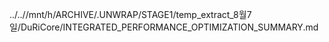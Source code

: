 ../..//mnt/h/ARCHIVE/.UNWRAP/STAGE1/temp_extract_8월7일/DuRiCore/INTEGRATED_PERFORMANCE_OPTIMIZATION_SUMMARY.md